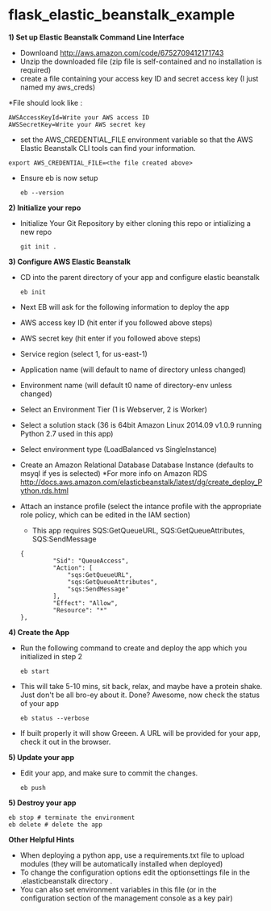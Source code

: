 flask_elastic_beanstalk_example
===============

**1) Set up Elastic Beanstalk Command Line Interface** 

* Downloand http://aws.amazon.com/code/6752709412171743
* Unzip the downloaded file (zip file is self-contained and no installation is required)
* create a file containing your access key ID and secret access key (I just named my aws_creds)
  
 *File should look like :
  ``` 
  AWSAccessKeyId=Write your AWS access ID
  AWSSecretKey=Write your AWS secret key
  ```

*  set the AWS_CREDENTIAL_FILE environment variable so that the AWS Elastic Beanstalk CLI tools can find your information.
  ``` 
  export AWS_CREDENTIAL_FILE=<the file created above>
  ``` 
 
* Ensure eb is now setup
  ``` 
  eb --version
  ``` 

**2) Initialize your repo** 

* Initialize Your Git Repository by either cloning this repo or intializing a new repo

  ``` 
  git init .
  ``` 

**3) Configure AWS Elastic Beanstalk** 
* CD into the parent directory of your app and configure elastic beanstalk 
  ``` 
  eb init
  ```  

* Next EB will ask for the following information to deploy the app
 * AWS access key ID (hit enter if you followed above steps) 
 * AWS secret key (hit enter if you followed above steps) 
 * Service region (select 1, for us-east-1)
 * Application name (will default to name of directory unless changed)
 * Environment name (will default t0 name of directory-env unless changed)
 * Select an Environment Tier (1 is Webserver, 2 is Worker)
 * Select a solution stack (36 is 64bit Amazon Linux 2014.09 v1.0.9 running Python 2.7 used in this app) 
 * Select environment type (LoadBalanced vs SingleInstance)
 * Create an Amazon Relational Database Database Instance (defaults to msyql if yes is selected) 
   *For more info on Amazon RDS http://docs.aws.amazon.com/elasticbeanstalk/latest/dg/create_deploy_Python.rds.html 
 * Attach an instance profile (select the intance profile with the appropriate role policy, which can be edited in the IAM section) 
   * This app requires SQS:GetQueueURL, SQS:GetQueueAttributes, SQS:SendMessage 
   ``` 
   {
            "Sid": "QueueAccess",
            "Action": [
                "sqs:GetQueueURL",
                "sqs:GetQueueAttributes",
                "sqs:SendMessage"
            ],
            "Effect": "Allow",
            "Resource": "*"
   },
   ``` 

**4) Create the App** 
* Run the following command to create and deploy the app which you initialized in step 2
  ```
  eb start
  ```

* This will take 5-10 mins, sit back, relax, and maybe have a protein shake. Just don't be all bro-ey about it. Done? Awesome, now check the status of your app
  ```
  eb status --verbose
  ```
 * If built properly it will show Greeen. A URL will be provided for your app, check it out in the browser. 
 
**5) Update your app** 
* Edit your app, and make sure to commit the changes.
  ```
  eb push 
  ```

**5) Destroy your app** 
  ```
  eb stop # terminate the environment 
  eb delete # delete the app
  ```

**Other Helpful Hints**  
* When deploying a python app, use a requirements.txt file to upload modules (they will be automatically installed when deployed)
* To change the configuration options edit the optionsettings file in the .elasticbeanstalk directory .
 * You can also set environment variables in this file (or in the configuration section of the management console as a key pair)

 



